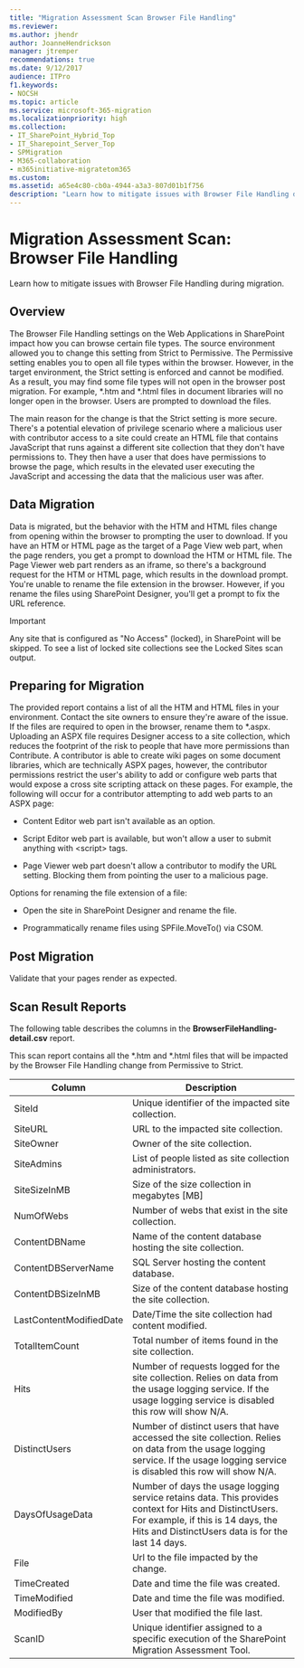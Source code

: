```yaml
---
title: "Migration Assessment Scan Browser File Handling"
ms.reviewer: 
ms.author: jhendr
author: JoanneHendrickson
manager: jtremper
recommendations: true
ms.date: 9/12/2017
audience: ITPro
f1.keywords:
- NOCSH
ms.topic: article
ms.service: microsoft-365-migration
ms.localizationpriority: high
ms.collection:
- IT_SharePoint_Hybrid_Top
- IT_Sharepoint_Server_Top
- SPMigration
- M365-collaboration
- m365initiative-migratetom365
ms.custom:
ms.assetid: a65e4c80-cb0a-4944-a3a3-807d01b1f756
description: "Learn how to mitigate issues with Browser File Handling during migration."
---
```


# Migration Assessment Scan: Browser File Handling

Learn how to mitigate issues with Browser File Handling during migration.
  
## Overview

The Browser File Handling settings on the Web Applications in SharePoint impact how you can browse certain file types. The source environment allowed you to change this setting from Strict to Permissive. The Permissive setting enables you to open all file types within the browser. However, in the target environment, the Strict setting is enforced and cannot be modified. As a result, you may find some file types will not open in the browser post migration. For example, \*.htm and \*.html files in document libraries will no longer open in the browser. Users are prompted to download the files.
  
The main reason for the change is that the Strict setting is more secure. There's a potential elevation of privilege scenario where a malicious user with contributor access to a site could create an HTML file that contains JavaScript that runs against a different site collection that they don't have permissions to. They then have a user that does have permissions to browse the page, which results in the elevated user executing the JavaScript and accessing the data that the malicious user was after.
  
## Data Migration

Data is migrated, but the behavior with the HTM and HTML files change from opening within the browser to prompting the user to download. If you have an HTM or HTML page as the target of a Page View web part, when the page renders, you get a prompt to download the HTM or HTML file. The Page Viewer web part renders as an iframe, so there's a background request for the HTM or HTML page, which results in the download prompt. You're unable to rename the file extension in the browser. However, if you rename the files using SharePoint Designer, you'll get a prompt to fix the URL reference.
  
> [!IMPORTANT]
> Any site that is configured as "No Access" (locked), in SharePoint will be skipped. To see a list of locked site collections see the Locked Sites scan output.
  
## Preparing for Migration

The provided report contains a list of all the HTM and HTML files in your environment. Contact the site owners to ensure they're aware of the issue. If the files are required to open in the browser, rename them to \*.aspx. Uploading an ASPX file requires Designer access to a site collection, which reduces the footprint of the risk to people that have more permissions than Contribute. A contributor is able to create wiki pages on some document libraries, which are technically ASPX pages, however, the contributor permissions restrict the user's ability to add or configure web parts that would expose a cross site scripting attack on these pages. For example, the following will occur for a contributor attempting to add web parts to an ASPX page:
  
- Content Editor web part isn't available as an option.

- Script Editor web part is available, but won't allow a user to submit anything with \<script\> tags.

- Page Viewer web part doesn't allow a contributor to modify the URL setting. Blocking them from pointing the user to a malicious page.

Options for renaming the file extension of a file:
  
- Open the site in SharePoint Designer and rename the file.

- Programmatically rename files using SPFile.MoveTo() via CSOM.

## Post Migration

Validate that your pages render as expected.
  
## Scan Result Reports

The following table describes the columns in the **BrowserFileHandling-detail.csv** report. 
  
This scan report contains all the \*.htm and \*.html files that will be impacted by the Browser File Handling change from Permissive to Strict.
  
|Column|Description|
|---|---|
|SiteId|Unique identifier of the impacted site collection.|
|SiteURL|URL to the impacted site collection.|
|SiteOwner|Owner of the site collection.|
|SiteAdmins|List of people listed as site collection administrators.|
|SiteSizeInMB|Size of the size collection in megabytes [MB]|
|NumOfWebs|Number of webs that exist in the site collection.|
|ContentDBName|Name of the content database hosting the site collection.|
|ContentDBServerName|SQL Server hosting the content database.|
|ContentDBSizeInMB|Size of the content database hosting the site collection.|
|LastContentModifiedDate|Date/Time the site collection had content modified.|
|TotalItemCount|Total number of items found in the site collection.|
|Hits|Number of requests logged for the site collection. Relies on data from the usage logging service. If the usage logging service is disabled this row will show N/A.|
|DistinctUsers|Number of distinct users that have accessed the site collection. Relies on data from the usage logging service. If the usage logging service is disabled this row will show N/A.|
|DaysOfUsageData|Number of days the usage logging service retains data. This provides context for Hits and DistinctUsers. For example, if this is 14 days, the Hits and DistinctUsers data is for the last 14 days.|
|File|Url to the file impacted by the change.|
|TimeCreated|Date and time the file was created.|
|TimeModified|Date and time the file was modified.|
|ModifiedBy|User that modified the file last.|
|ScanID|Unique identifier assigned to a specific execution of the SharePoint Migration Assessment Tool.|
